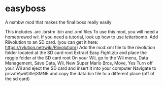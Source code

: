 # easyboss
A nsmbw mod that makes the final boss really easily

This includes .arc .brstm .bin and .xml files
To use this mod, you will need a homebrewed wii. If you need a tutorial, look up how to use letterbomb.
Add Riivolution to an SD card. (you can get it here: https://rvlution.net/wiki/Riivolution/)
Add the mod.xml file to the riivolution folder located at the SD card root
Extract Easy Fight.zip and place the reggie folder at the SD card root
On your Wii, go to the Wii menu, Data Management, Save Data, Wii, New Super Mario Bros, Move, Yes
Turn off your Wii and eject the SD card and insert it into your computer
Navigate to private\wii\title\SMNE and copy the data.bin file to a different place (off of the sd card)
